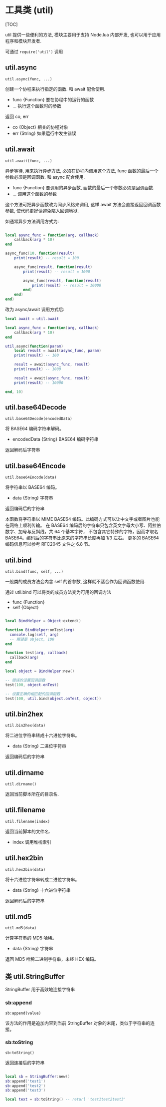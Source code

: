 # 工具类 (util)

[TOC]

util 提供一些便利的方法, 模块主要用于支持 Node.lua 内部开发, 也可以用于应用程序和模块开发者.

可通过 `require('util')` 调用

## util.async

    util.async(func, ...)

创建一个协程来执行指定的函数. 和 await 配合使用.

- func {Function} 要在协程中的运行的函数
- ... 执行这个函数时的参数

返回 co, err

- co {Object} 相关的协程对象
- err {String} 如果运行中发生错误


## util.await

    util.await(func, ...)

异步等待, 用来执行异步方法, 必须在协程内调用这个方法, func 函数的最后一个参数必须是回调函数. 和 async 配合使用.

- func {Function} 要调用的异步函数, 函数的最后一个参数必须是回调函数.
- ... 调用这个函数的参数

这个方法可把异步函数改为同步风格来调用, 这样 await 方法会直接返回回调函数参数, 使代码更好读避免陷入回调地狱.

如通常异步方法调用方式为:

```lua

local async_func = function(arg, callback)
    callback(arg * 10)
end

async_func(10, function(result)
    print(result) -- result = 100

    async_func(result, function(result)
        print(result) -- result = 1000

        async_func(result, function(result)
            print(result) -- result = 10000
        end)
    end)
end)

```

改为 async/await 调用方式后:

```lua
local await = util.await

local async_func = function(arg, callback)
    callback(arg * 10)
end

util.async(function(param)
    local result = await(async_func, param)
    print(result) -- 100

    result = await(async_func, result)
    print(result) -- 1000

    result = await(async_func, result)
    print(result) -- 10000

end, 10)
```


## util.base64Decode

    util.base64Decode(encodedData)

将 BASE64 编码字符串解码。

- encodedData {String} BASE64 编码字符串

返回解码后字符串


## util.base64Encode

    util.base64Encode(data)

将字符串以 BASE64 编码。

- data {String} 字符串

返回编码后的字符串

本函数将字符串以 MIME BASE64 编码。此编码方式可以让中文字或者图片也能在网络上顺利传输。
在 BASE64 编码后的字符串只包含英文字母大小写、阿拉伯数字、加号与反斜线，共 64 个基本字符，
不包含其它特殊的字符，因而才取名 BASE64。编码后的字符串比原来的字符串长度再加 1/3 左右。
更多的 BASE64 编码信息可以参考 RFC2045 文件之 6.8 节。


## util.bind

    util.bind(func, self, ...)

一般类的成员方法会内含 self 的首参数, 这样就不适合作为回调函数使用.

通过 util.bind 可以将类的成员方法变为可用的回调方法

- func {Function}
- self {Object}

```lua

local BindHelper = Object:extend()

function BindHelper:onTest(arg)
  console.log(self, arg)
  -- 期望是 object, 100
end

function test(arg, callback)
  callback(arg)
end

local object = BindHelper:new()

-- 错误的设置回调函数
test(100, object.onTest)

-- 设置正确的相匹配的回调函数
test(100, util.bind(object.onTest, object))   

```


## util.bin2hex

    util.bin2hex(data)

将二进位字符串转成十六进位字符串。

- data {String} 二进位字符串

返回编码后的字符串


## util.dirname

    util.dirname()

返回当前脚本所在的目录名.


## util.filename

    util.filename(index)

返回当前脚本的文件名.

- index 调用堆栈索引


## util.hex2bin

    util.hex2bin(data)

将十六进位字符串转成二进位字符串。

- data {String} 十六进位字符串

返回解码后的字符串


## util.md5

    util.md5(data)

计算字符串的 MD5 哈稀。

- data {String} 字符串

返回 MD5 哈稀二进制字符串，未经 HEX 编码。


## 类 util.StringBuffer

StringBuffer 用于高效地连接字符串


### sb:append

    sb:append(value)

该方法的作用是追加内容到当前 StringBuffer 对象的末尾，类似于字符串的连接。


### sb:toString

    sb:toString()

返回连接后的字符串

```lua

local sb = StringBuffer:new()
sb:append('test1')
sb:append('test2')
sb:append('test3')

local text = sb:toString() -- returl 'test1test2test3'

```


